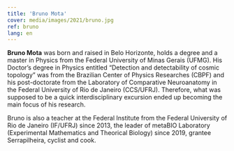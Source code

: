 ```yaml
---
title: 'Bruno Mota'
cover: media/images/2021/bruno.jpg
ref: bruno
lang: en
---
```


**Bruno Mota** was born and raised in Belo Horizonte, holds a degree and a master in Physics from the Federal University of Minas Gerais (UFMG). His Doctor’s degree in Physics entitled “Detection and detectability of cosmic topology” was from the Brazilian Center of Physics Researches (CBPF) and his post-doctorate from the Laboratory of Comparative Neuroanatomy in the Federal University of Rio de Janeiro (CCS/UFRJ). Therefore, what was supposed to be a quick interdisciplinary excursion ended up becoming the main focus of his research.

Bruno is also a teacher at the Federal Institute from the Federal University of Rio de Janeiro (IF/UFRJ) since 2013, the leader of metaBIO Laboratory (Experimental Mathematics and Theorical Biology) since 2019, grantee Serrapilheira, cyclist and cook.

<br>